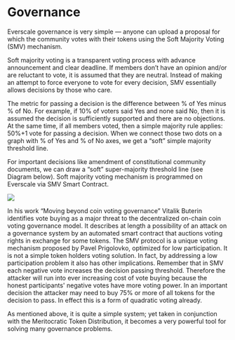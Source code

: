 # Governance

Everscale governance is very simple — anyone can upload a proposal for which the community votes with their tokens using the Soft Majority Voting (SMV) mechanism.&#x20;

Soft majority voting is a transparent voting process with advance announcement and clear  deadline. If members don’t have an opinion and/or are reluctant to vote, it is assumed that they are neutral. Instead of making an attempt to force everyone to vote for every decision, SMV essentially allows decisions by those who care.&#x20;

The metric for passing a decision is the difference between % of Yes minus % of No. For example, if 10% of voters said Yes and none said No, then it is assumed the decision is sufficiently supported and there are no objections. At the same time, if all members voted, then a simple majority rule applies: 50%+1 vote for passing a decision. When we connect those two dots on a graph with % of Yes and % of No axes, we get a “soft” simple majority threshold line.&#x20;

For important decisions like amendment of constitutional community documents, we can draw a “soft” super-majority threshold line (see Diagram below). Soft majority voting mechanism is programmed on Everscale via SMV Smart Contract.

![](https://lh3.googleusercontent.com/-j0JOFjtbcxvo1-GLWUUqwAhfxke9Q5Dcr8b8qlD9xHloM3j8PyBedD6OhEyE8t1lUAQFejI3sUBxn7u5ObsAuHtlyR2FvBnqdxsbVWzJP\_pesYEos9cImqC7WSXB11m1XTXMJGp)

In his work “Moving beyond coin voting governance” Vitalik Buterin identifies vote buying as a major threat to the decentralized on-chain coin voting governance model. It describes at length a possibility of an attack on a governance system by an automated smart contract that auctions voting rights in exchange for some tokens. The SMV protocol is a unique voting mechanism proposed by Pavel Prigolovko, optimized for low participation. It is not a simple token holders voting solution. In fact, by addressing a low participation problem it also has other implications. Remember that in SMV each negative vote increases the decision passing threshold. Therefore the attacker will run into ever increasing cost of vote buying because the honest participants' negative votes have more voting power. In an important decision the attacker may need to buy 75% or more of all tokens for the decision to pass. In effect this is a form of quadratic voting already.

As mentioned above, it is quite a simple system; yet taken in conjunction with the Meritocratic Token Distribution, it becomes a very powerful tool for solving many governance problems.

